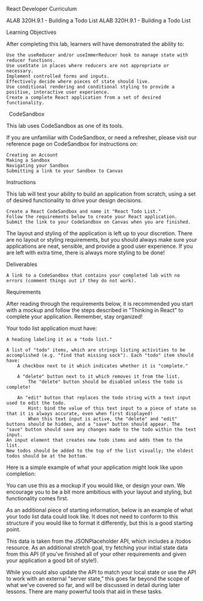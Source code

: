 React Developer Curriculum
>
ALAB 320H.9.1 - Building a Todo List
ALAB 320H.9.1 - Building a Todo List

Learning Objectives

After completing this lab, learners will have demonstrated the ability to:

    Use the useReducer and/or useImmerReducer hook to manage state with reducer functions.
    Use useState in places where reducers are not appropriate or necessary.
    Implement controlled forms and inputs.
    Effectively decide where pieces of state should live.
    Use conditional rendering and conditional styling to provide a positive, interactive user experience.
    Create a complete React application from a set of desired functionality.


 CodeSandbox

This lab uses CodeSandbox as one of its tools.

If you are unfamiliar with CodeSandbox, or need a refresher, please visit our reference page on CodeSandbox for instructions on:

    Creating an Account
    Making a Sandbox
    Navigating your Sandbox
    Submitting a link to your Sandbox to Canvas


Instructions

This lab will test your ability to build an application from scratch, using a set of desired functionality to drive your design decisions.

    Create a React CodeSandbox and name it "React Todo List."
    Follow the requirements below to create your React application.
    Submit the link to your CodeSandbox on Canvas when you are finished.

The layout and styling of the application is left up to your discretion. There are no layout or styling requirements, but you should always make sure your applications are neat, sensible, and provide a good user experience. If you are left with extra time, there is always more styling to be done!

Deliverables

    A link to a CodeSandbox that contains your completed lab with no errors (comment things out if they do not work).


Requirements

After reading through the requirements below, it is recommended you start with a mockup and follow the steps described in "Thinking in React" to complete your application. Remember, stay organized!

Your todo list application must have:

    A heading labeling it as a "todo list."

    A list of "todo" items, which are strings listing activities to be accomplished (e.g. "find that missing sock"). Each "todo" item should have:
        A checkbox next to it which indicates whether it is "complete."

        A "delete" button next to it which removes it from the list.
            The "delete" button should be disabled unless the todo is complete!

        An "edit" button that replaces the todo string with a text input used to edit the todo.
            Hint: bind the value of this text input to a piece of state so that it is always accurate, even when first displayed!
            When this text input is active, the "delete" and "edit" buttons should be hidden, and a "save" button should appear. The "save" button should save any changes made to the todo within the text input.
    An input element that creates new todo items and adds them to the list.
    New todos should be added to the top of the list visually; the oldest todos should be at the bottom.

Here is a simple example of what your application might look like upon completion:

You can use this as a mockup if you would like, or design your own. We encourage you to be a bit more ambitious with your layout and styling, but functionality comes first.

As an additional piece of starting information, below is an example of what your todo list data could look like. It does not need to conform to this structure if you would like to format it differently, but this is a good starting point.

This data is taken from the JSONPlaceholder API, which includes a /todos resource. As an additional stretch goal, try fetching your initial state data from this API (if you've finished all of your other requirements and given your application a good bit of style!).

While you could also update the API to match your local state or use the API to work with an external "server state," this goes far beyond the scope of what we've covered so far, and will be discussed in detail during later lessons. There are many powerful tools that aid in these tasks.



